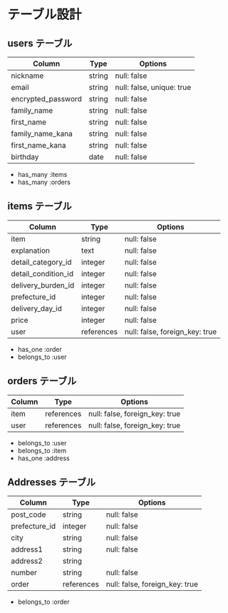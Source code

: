 # テーブル設計

## users テーブル

| Column             | Type   | Options                        |
| ------------------ | ------ | -------------------------------|
| nickname           | string | null: false                    |
| email              | string | null: false, unique: true      |
| encrypted_password | string | null: false                    |
| family_name        | string | null: false                    |
| first_name         | string | null: false                    |
| family_name_kana   | string | null: false                    |
| first_name_kana    | string | null: false                    |
| birthday           | date   | null: false                    |

- has_many :items 
- has_many :orders

## items テーブル

| Column                 | Type       | Options                        |
| ------------------     | ---------- | ------------------------------ |
| item                   | string     | null: false                    |
| explanation            | text       | null: false                    |
| detail_category_id     | integer    | null: false                    |
| detail_condition_id    | integer    | null: false                    |
| delivery_burden_id     | integer    | null: false                    |
| prefecture_id          | integer    | null: false                    |
| delivery_day_id        | integer    | null: false                    |
| price                  | integer    | null: false                    |
| user                   | references | null: false, foreign_key: true |

- has_one :order
- belongs_to :user

##  orders テーブル

| Column               | Type       | Options                        |
| ------               | ---------- | ------------------------------ |
| item                 | references | null: false, foreign_key: true |
| user                 | references | null: false, foreign_key: true |

- belongs_to :user
- belongs_to :item
- has_one  :address

##  Addresses テーブル

| Column               | Type       | Options                        |
| ------               | ---------- | ------------------------------ |
| post_code            | string     | null: false                    |
| prefecture_id        | integer    | null: false                    |
| city                 | string     | null: false                    |
| address1             | string     | null: false                    |
| address2             | string     |                                |
| number               | string     | null: false                    |
| order                | references | null: false, foreign_key: true |

- belongs_to :order